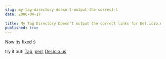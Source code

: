 ```yaml
---
slug: my-tag-directory-doesn-t-output-the-correct-l
date: 2006-04-17
 
title: My Tag Directory Doesn't output the correct links for Del.icio.us [Fixed]
published: true
---
```

Now its fixed :)<p />try it out: <a href="http://www.kinlan.co.uk/tag/Tag">Tag</a>, <a href="http://www.kinlan.co.uk/tag/perl">perl</a>, <a href="http://www.kinlan.co.uk/tag/del.icio.us">Del.icio.us</a>

